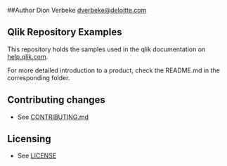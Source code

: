 ##Author
Dion Verbeke <dverbeke@deloitte.com>

## Qlik Repository Examples

This repository holds the samples used in the qlik documentation on [help.qlik.com](https://help.qlik.com).

For more detailed introduction to a product, check the README.md in the
corresponding folder.

## Contributing changes

* See [CONTRIBUTING.md](CONTRIBUTING.md)

## Licensing

* See [LICENSE](LICENSE)